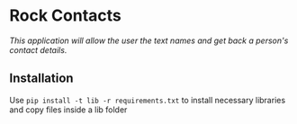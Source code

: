 # Rock Contacts

*This application will allow the user the text names and get back a
person's contact details.*

## Installation

Use `pip install -t lib -r requirements.txt` to install necessary libraries
and copy files inside a lib folder
